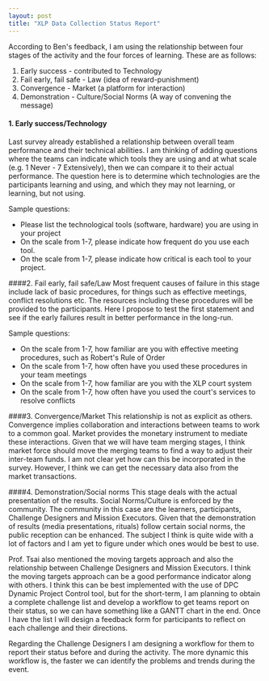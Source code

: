 ```yaml
---
layout: post
title: "XLP Data Collection Status Report"
---
```


According to Ben's feedback, I am using the relationship between four stages of the activity and the four forces of learning. These are as follows:

1. Early success - contributed to Technology
2. Fail early, fail safe - Law (idea of reward-punishment)
3. Convergence - Market (a platform for interaction)
4. Demonstration - Culture/Social Norms (A way of convening the message)


#### 1. Early success/Technology
Last survey already established a relationship between overall team performance and their technical abilities. I am thinking of adding questions where the teams can indicate which tools they are using and at what scale (e.g. 1 Never - 7 Extensively), then we can compare it to their actual performance. The question here is to determine which technologies are the participants learning and using, and which they may not learning, or learning, but not using.

Sample questions:
* Please list the technological tools (software, hardware) you are using in your project
* On the scale from 1-7, please indicate how frequent do you use each tool.
* On the scale from 1-7, please indicate how critical is each tool to your project.




####2. Fail early, fail safe/Law
Most frequent causes of failure in this stage include lack of basic procedures, for things such as effective meetings, conflict resolutions etc. The resources including these procedures will be provided to the participants. Here I propose to test the first statement and see if the early failures result in better performance in the long-run.

Sample questions:
* On the scale from 1-7, how familiar are you with effective meeting procedures, such as Robert's Rule of Order
* On the scale from 1-7, how often have you used these procedures in your team meetings
* On the scale from 1-7, how familiar are you with the XLP court system
* On the scale from 1-7, how often have you used the court's services to resolve conflicts

####3. Convergence/Market
This relationship is not as explicit as others. Convergence implies collaboration and interactions between teams to work to a common goal. Market provides the monetary instrument to mediate these interactions. Given that we will have team merging stages, I think market force should move the merging teams to find a way to adjust their inter-team funds. I am not clear yet how can this be incorporated in the survey. However, I think we can get the necessary data also from the market transactions.


####4. Demonstration/Social norms
This stage deals with the actual presentation of the results. Social Norms/Culture is enforced by the community. The community in this case are the learners, participants, Challenge Designers and Mission Executors. Given that the demonstration of results (media presentations, rituals) follow certain social norms, the public reception can be enhanced. The subject I think is quite wide with a lot of factors and I am yet to figure under which ones would be best to use.


Prof. Tsai also mentioned the moving targets approach and also the relationship between Challenge Designers and Mission Executors. I think the moving targets approach can be a good performance indicator along with others. I think this can be best implemented with the use of DPC Dynamic Project Control tool, but for the short-term, I am planning to obtain a complete challenge list and develop a workflow to get teams report on their status, so we can have something like a GANTT chart in the end. Once I have the list I will design a feedback form for participants to reflect on each challenge and their directions.

Regarding the Challenge Designers I am designing a workflow for them to report their status before and during the activity. The more dynamic this workflow is, the faster we can identify the problems and trends during the event.


